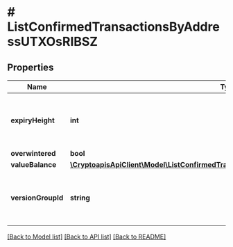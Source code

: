 # # ListConfirmedTransactionsByAddressUTXOsRIBSZ

## Properties

Name | Type | Description | Notes
------------ | ------------- | ------------- | -------------
**expiryHeight** | **int** | Numeric representation of the transaction block height expiration |
**overwintered** | **bool** |  |
**valueBalance** | [**\CryptoapisApiClient\Model\ListConfirmedTransactionsByAddressUTXOsRIBSZValueBalance**](ListConfirmedTransactionsByAddressUTXOsRIBSZValueBalance.md) |  |
**versionGroupId** | **string** | String representation of the transaction version group id |

[[Back to Model list]](../../README.md#models) [[Back to API list]](../../README.md#endpoints) [[Back to README]](../../README.md)
